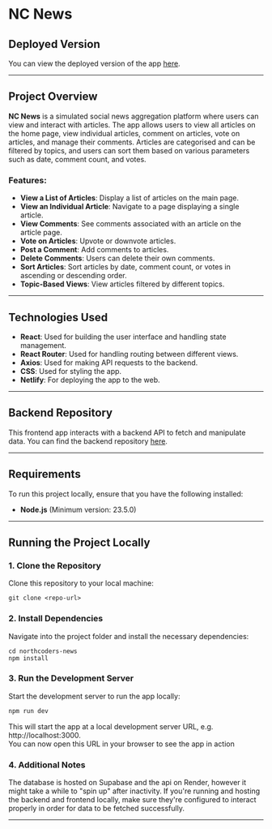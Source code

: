 # NC News

## Deployed Version

You can view the deployed version of the app [here](link-to-deployed-version).

---

## Project Overview

**NC News** is a simulated social news aggregation platform where users can view and interact with articles. The app allows users to view all articles on the home page, view individual articles, comment on articles, vote on articles, and manage their comments. Articles are categorised and can be filtered by topics, and users can sort them based on various parameters such as date, comment count, and votes.

### Features:

- **View a List of Articles**: Display a list of articles on the main page.
- **View an Individual Article**: Navigate to a page displaying a single article.
- **View Comments**: See comments associated with an article on the article page.
- **Vote on Articles**: Upvote or downvote articles.
- **Post a Comment**: Add comments to articles.
- **Delete Comments**: Users can delete their own comments.
- **Sort Articles**: Sort articles by date, comment count, or votes in ascending or descending order.
- **Topic-Based Views**: View articles filtered by different topics.

---

## Technologies Used

- **React**: Used for building the user interface and handling state management.
- **React Router**: Used for handling routing between different views.
- **Axios**: Used for making API requests to the backend.
- **CSS**: Used for styling the app.
- **Netlify**: For deploying the app to the web.

---

## Backend Repository

This frontend app interacts with a backend API to fetch and manipulate data. You can find the backend repository [here](https://github.com/CCronje96/back-end-nc-news).

---

## Requirements

To run this project locally, ensure that you have the following installed:

- **Node.js** (Minimum version: 23.5.0)

---

## Running the Project Locally

### 1. Clone the Repository

Clone this repository to your local machine:

```
git clone <repo-url>
```

### 2. Install Dependencies

Navigate into the project folder and install the necessary dependencies:

```
cd northcoders-news
npm install
```

### 3. Run the Development Server

Start the development server to run the app locally:

```bash
npm run dev
```

This will start the app at a local development server URL, e.g. http://localhost:3000.  
You can now open this URL in your browser to see the app in action

### 4. Additional Notes

The database is hosted on Supabase and the api on Render, however it might take a while to "spin up" after inactivity. If you're running and hosting the backend and frontend locally, make sure they're configured to interact properly in order for data to be fetched successfully.

---
